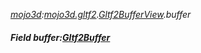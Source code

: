 _[mojo3d](../../modules/mojo3d/mojo3d-module.md):[mojo3d.gltf2](../../modules/mojo3d/mojo3d-gltf2.md).[Gltf2BufferView](../../modules/mojo3d/mojo3d-gltf2-gltf2bufferview.md).buffer_
##### Field buffer:[Gltf2Buffer](../../modules/mojo3d/mojo3d-gltf2-gltf2buffer.md)
